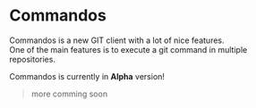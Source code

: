 # Commandos
Commandos is a new GIT client with a lot of nice features.   
One of the main features is to execute a git command in multiple repositories.

  

Commandos is currently in __Alpha__ version!


> more comming soon
